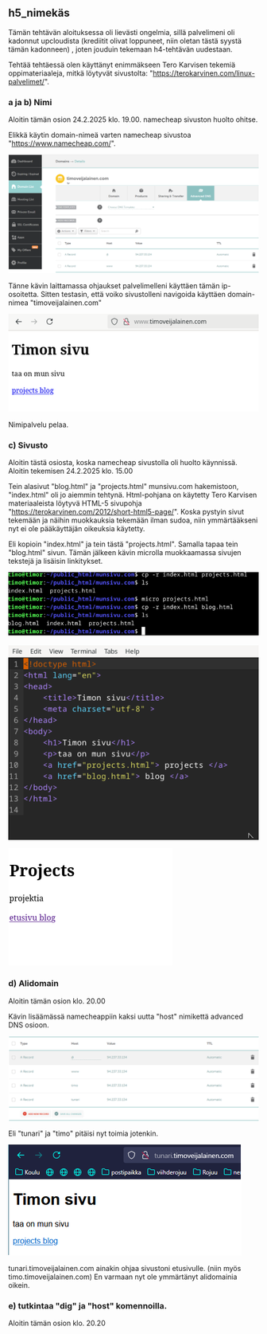 ## h5_nimekäs

Tämän tehtävän aloituksessa oli lievästi ongelmia, sillä palvelimeni oli kadonnut upcloudista (krediitit olivat loppuneet, niin oletan tästä syystä tämän kadonneen) , joten jouduin tekemaan h4-tehtävän uudestaan.

Tehtää tehtäessä olen käyttänyt enimmäkseen Tero Karvisen tekemiä oppimateriaaleja, mitkä löytyvät sivustolta: "https://terokarvinen.com/linux-palvelimet/".

### a ja b) Nimi
Aloitin tämän osion 24.2.2025 klo. 19.00. namecheap sivuston huolto ohitse.

Elikkä käytin domain-nimeä varten namecheap sivustoa "https://www.namecheap.com/".

![h5a](images/h5_a_namecheap.png)

Tänne kävin laittamassa ohjaukset palvelimelleni käyttäen tämän ip-osoitetta. Sitten testasin, että voiko sivustolleni navigoida käyttäen domain-nimea "timoveijalainen.com"

![h5a](images/h5_a_selain.png)

Nimipalvelu pelaa.

### c) Sivusto
Aloitin tästä osiosta, koska namecheap sivustolla oli huolto käynnissä. Aloitin tekemisen 24.2.2025 klo. 15.00

Tein alasivut "blog.html" ja "projects.html" munsivu.com hakemistoon, "index.html" oli jo aiemmin tehtynä. Html-pohjana on käytetty Tero Karvisen materiaaleista löytyvä HTML-5 sivupohja "https://terokarvinen.com/2012/short-html5-page/". Koska pystyin sivut tekemään ja näihin muokkauksia tekemään ilman sudoa, niin ymmärtääkseni nyt ei ole pääkäyttäjän oikeuksia käytetty.

Eli kopioin "index.html" ja tein tästä "projects.html". Samalla tapaa tein "blog.html" sivun. Tämän jälkeen kävin microlla muokkaamassa sivujen tekstejä ja lisäisin linkitykset.

![h5c](images/h5_c_htmlsivut.png)

![h5c](images/h5_c_micro.png)

![h5c](images/h5_c_linkit.png)

### d) Alidomain
Aloitin tämän osion klo. 20.00

Kävin lisäämässä namecheappiin kaksi uutta "host" nimikettä advanced DNS osioon.

![h5d](images/h5_d_namecheap.png)

Eli "tunari" ja "timo" pitäisi nyt toimia jotenkin.

![h5d](images/h5_d_tunari.png)

tunari.timoveijalainen.com ainakin ohjaa sivustoni etusivulle. (niin myös timo.timoveijalainen.com)
En varmaan nyt ole ymmärtänyt alidomainia oikein.

### e) tutkintaa "dig" ja "host" komennoilla.
Aloitin tämän osion klo. 20.20

